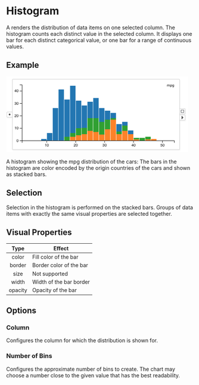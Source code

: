 # Histogram

A <node-type type="histogram"/> renders the distribution of data items on one selected column.
The histogram counts each distinct value in the selected column.
It displays one bar for each distinct categorical value,
or one bar for a range of continuous values.

## Example
![histogram](./histogram.png)

A histogram showing the mpg distribution of the cars:
The bars in the histogram are color encoded by the origin countries of the cars and shown as stacked bars.

## Selection
Selection in the histogram is performed on the stacked bars.
Groups of data items with exactly the same visual properties are selected together.

## Visual Properties
| Type | Effect |
|:----:| ------ |
| color | Fill color of the bar |
| border | Border color of the bar |
| size | Not supported |
| width | Width of the bar border |
| opacity | Opacity of the bar |

## Options
### Column
Configures the column for which the distribution is shown for.

### Number of Bins
Configures the approximate number of bins to create.
The chart may choose a number close to the given value that has the best readability.
